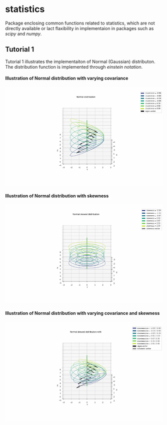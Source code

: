 # statistics


Package enclosing common functions related to statistics, which are not directly available or lact flaxibility in implementaion in packages such as *scipy* and *numpy*.


## Tutorial 1 
Tutorial 1 illustrates the implementaiton of Normal (Gaussian) distributon. The distribution function is implemented through *einstein notation*.

#### Illustration of Normal distribution with varying covariance
![](normal_distr.gif)

#### Illustration of Normal distribution with skewness
![](skew_distr.gif)

#### Illustration of Normal distribution with varying covariance and skewness
![](normal_skew_distr.gif)
